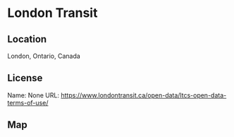 # London Transit
    
## Location

London, Ontario, Canada

## License

Name: None
URL: https://www.londontransit.ca/open-data/ltcs-open-data-terms-of-use/

## Map

<WorldMap topic="public-transport/rtfs-rt/London_Transit/vehicle_positions/#" />
